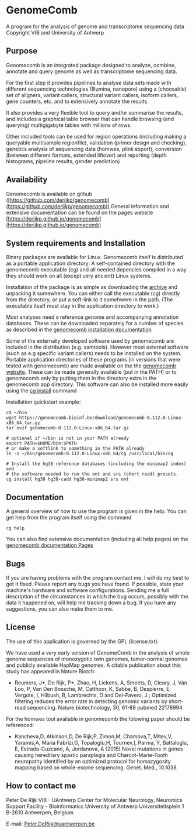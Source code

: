 GenomeComb
========== 
A program for the analysis of genome and transcriptome sequencing data
Copyright VIB and University of Antwerp

Purpose
-------
Genomecomb is an integrated package designed to analyze, combine, annotate
and query genome as well as transcriptome sequencing data.

For the first step it provides pipelines to analyse data sets made with
different sequencing technologies (Illumina, nanopore) using a (choosable)
set of aligners, variant callers, structural variant callers, isoform
callers, gene counters, etc. and to extensively annotate the results.

It also provides a very flexible tool to query and/or summarise the results, and
includes a graphical table browser that can handle browsing (and querying)
multigigabyte tables with millions of rows.

Other included tools can be used for region operations (including making a
queryable multisample regionfile), validation (primer design and
checking), genetics analysis of sequencing data (homwes, plink export),
conversion (between different formats, extended liftover) and reporting
(depth histograms, pipeline results, gender prediction)

Availability
------------
Genomecomb is available on github ([https://github.com/derijkp/genomecomb](https://github.com/derijkp/genomecomb))
General information and extensive documentation can be found on the pages website
[https://derijkp.github.io/genomecomb](https://derijkp.github.io/genomecomb)

System requirements and Installation
------------------------------------
Binary packages are available for Linux. Genomecomb itself is distributed as a
portable application directory: A self-contained directory with the
genomecomb executable (cg) and all needed depencies compiled in a way they
should work on all (except very ancient) Linux systems.

Installation of the package is as simple as downloading the 
[archive](https://github.com/derijkp/genomecomb/releases/download/0.112.0/genomecomb-0.112.0-Linux-x86_64.tar.gz)
and unpacking it somewhere. You can either call the executable (cg) directly
from the directory, or put a soft-link to it somehwere in the path. (The
executable itself must stay in the application directory to work.)

Most analyses need a reference genome and accompanying annotation
databases. These can be downloaded separately for a number of species as
described in the [genomecomb installation documentation](https://derijkp.github.io/genomecomb/install.html)

Some of the externally developed software used by genomecomb are included
in the distribution (e.g. samtools). However most external software (such
as e.g specific variant callers) needs to be installed on the system.
Portable application directories of these programs (in versions that were
tested with genomecomb) are made available on the the [genomecomb
website](https://derijkp.github.io/genomecomb/install.html). These can be made
generally available (put in the PATH) or to genomecomb only by putting
them in the directory extra in the genomecomb app directory. This software
can also be installed more easily using the [cg
install](https://derijkp.github.io/genomecomb/cg_install.html) command

Installation quickstart example:
```
cd ~/bin
wget https://genomecomb.bioinf.be/download/genomecomb-0.112.0-Linux-x86_64.tar.gz
tar xvzf genomecomb-0.112.0-Linux-x86_64.tar.gz

# optional if ~/bin is not in your PATH already
export PATH=$HOME/bin:$PATH
# or make a softlink to something in the PATH already
ln -s ~/bin/genomecomb-0.112.0-Linux-x86_64/cg /usr/local/bin/cg

# Install the hg38 reference databases (including the minimap2 index) and
# the software needed to run the ont and srs (short read) presets.
cg install hg38 hg38-cadd hg38-minimap2 srs ont

```

Documentation
-------------
A general overview of how to use the program is given in the help.
You can get help from the program itself using the command
```
cg help
```
You can also find extensive documentation (including all help pages) on 
the [genomecomb documentation Pages](https://derijkp.github.io/genomecomb/intro.html)

Bugs
----
If you are having problems with the program contact me. I will
do my best to get it fixed. Please report any bugs you have
found. If possible, state your machine's hardware and software
configurations. Sending me a full description of the
circumstances in which the bug occurs, possibly with the data it
happened on, will help me tracking down a bug. If you have any
suggestions, you can also make them to me.

License
-------
The use of this application is governed by the GPL (license.txt).

We have used a very early version of GenomeComb in the analysis of whole
genome sequences of monozygotic twin genomes, tumor-normal genomes and
publicly available HapMap genomes. A citable publication about this study
has appeared in Nature Biotch:

* Reumers, J*, De Rijk, P*, Zhao, H, Liekens, A, Smeets, D, Cleary, J, Van Loo, P, Van Den Bossche, M, Catthoor, K, Sabbe, B, Despierre, E, Vergote, I, Hilbush, B, Lambrechts, D and Del-Favero, J ;
Optimized filtering reduces the error rate in detecting genomic variants by short-read sequencing.
Nature biotechnology, 30, 61-88
pubmed 22178994

For the homwes tool available in genomecomb the folowing paper should be referenced:

* Kancheva,D, Atkinson,D, De Rijk,P, Zimon,M, Chamova,T, Mitev,V, Yaramis,A, Maria Fabrizi,G, Topaloglu,H, Tournev,I, Parma, Y, Battaloglu, E, Estrada-Cuzcano, A, Jordanova, A (2015)
Novel mutations in genes causing hereditary spastic paraplegia and Charcot-Marie-Tooth neuropathy identified by an optimized protocol for homozygosity mapping based on whole-exome sequencing.
Genet. Med., 10.1038

How to contact me
-----------------

Peter De Rijk
VIB - UAntwerp Center for Molecular Neurology, Neuromics Support Facility - Bioinformatics
University of Antwerp
Universiteitsplein 1
B-2610 Antwerpen, Belgium

E-mail: Peter.DeRijk@uantwerpen.be
